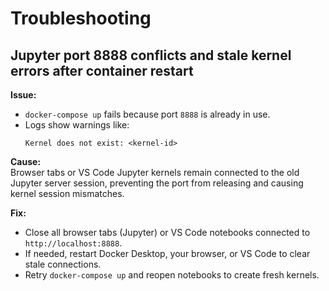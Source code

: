 # Troubleshooting

## Jupyter port 8888 conflicts and stale kernel errors after container restart

**Issue:**  
- `docker-compose up` fails because port `8888` is already in use.  
- Logs show warnings like:  
  ```
  Kernel does not exist: <kernel-id>
  ```

**Cause:**  
Browser tabs or VS Code Jupyter kernels remain connected to the old Jupyter server session, preventing the port from releasing and causing kernel session mismatches.

**Fix:**  
- Close all browser tabs (Jupyter) or VS Code notebooks connected to `http://localhost:8888`.
- If needed, restart Docker Desktop, your browser, or VS Code to clear stale connections.  
- Retry `docker-compose up` and reopen notebooks to create fresh kernels.
